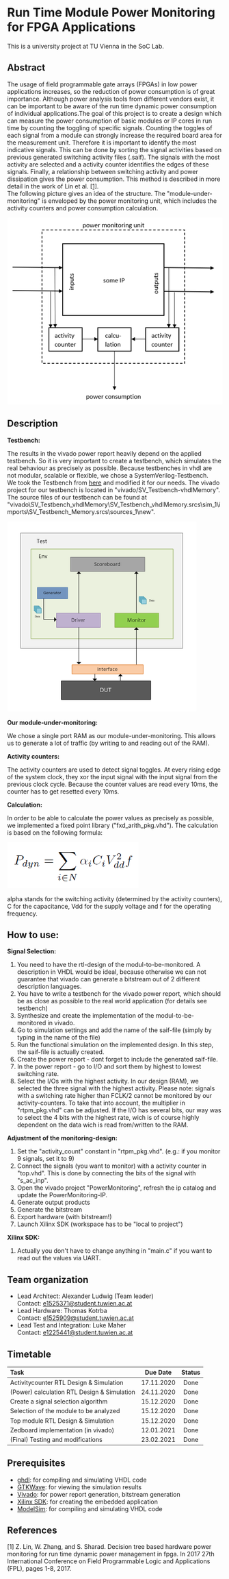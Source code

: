 # Run Time Module Power Monitoring for FPGA Applications

This is a university project at TU Vienna in the SoC Lab.

## Abstract
The usage of field programmable gate arrays (FPGAs) in low power applications increases, so
the reduction of power consumption is of great importance. Although power analysis tools from
different vendors exist, it can be important to be aware of the run time dynamic power consumption of individual 
applications.The goal of this project is to create a design which can measure the power consumption of basic
modules or IP cores in run time by counting the toggling of specific signals. Counting the toggles
of each signal from a module can strongly increase the required board area for the measurement
unit. Therefore it is important to identify the most indicative signals. This can be done by sorting the signal 
activities based on previous generated switching activity files (.saif). The signals with the most activity are 
selected and a activity counter identifies the edges of these signals. Finally, a relationship between 
switching activity and power dissipation gives the power consumption. This method is described in more detail in 
the work of Lin et al. [[1]](#1).  
The following picture gives an idea of the structure. The "module-under-monitoring"
is enveloped by the power monitoring unit, which includes the activity counters and power consumption calculation.

![System overview](https://github.com/al-ludwig/Run-Time-Power-Monitoring/blob/main/doc/overview.PNG)

## Description

**Testbench:**

The results in the vivado power report heavily depend on the applied testbench. So it is very important to create a testbench, which simulates the real behaviour as precisely as possible. Because testbenches in vhdl are not modular, scalable or flexible, we chose a SystemVerilog-Testbench.<br> We took the Testbench from [here](https://www.chipverify.com/systemverilog/systemverilog-simple-testbench) and modified it for our needs. The vivado project for our testbench is located in "vivado/SV_Testbench-vhdlMemory". The source files of our testbench can be found at "vivado\SV_Testbench_vhdlMemory\SV_Testbench_vhdlMemory.srcs\sim_1\imports\SV_Testbench_Memory.srcs\sources_1\new\".

![Testbench architecture](https://github.com/al-ludwig/Run-Time-Power-Monitoring/blob/main/doc/Testbench_overview.PNG)

**Our module-under-monitoring:**

We chose a single port RAM as our module-under-monitoring. This allows us to generate a lot of traffic (by writing to and reading out of the RAM).

**Activity counters:**

The activity counters are used to detect signal toggles. At every rising edge of the system clock, they xor the input signal with the input signal from the previous clock cycle. Because the counter values are read every 10ms, the counter has to get resetted every 10ms. 

**Calculation:**

In order to be able to calculate the power values as precisely as possible, we implemented a fixed point library ("fxd_arith_pkg.vhd"). The calculation is based on the following formula:

![Testbench architecture](https://github.com/al-ludwig/Run-Time-Power-Monitoring/blob/main/doc/power_formula.PNG)

alpha stands for the switching activity (determined by the activity counters), C for the capacitance, Vdd for the supply voltage and f for the operating frequency.

## How to use:

**Signal Selection:**
1) You need to have the rtl-design of the modul-to-be-monitored. A description in VHDL would be ideal, because otherwise we can not guarantee that vivado can generate a bitstream out of 2 different description languages.
2) You have to write a testbench for the vivado power report, which should be as close as possible to the real world application (for details see testbench)
3) Synthesize and create the implementation of the modul-to-be-monitored in vivado.
4) Go to simulation settings and add the name of the saif-file (simply by typing in the name of the file)
5) Run the functional simulation on the implemented design. In this step, the saif-file is actually created.
6) Create the power report - dont forget to include the generated saif-file.
7) In the power report - go to I/O and sort them by highest to lowest switching rate.
8) Select the I/Os with the highest activity. In our design (RAM), we selected the three signal with the highest activity. Please note: signals with a switching rate higher than FCLK/2 cannot be monitored by our activity-counters. To take that into account, the multiplier in "rtpm_pkg.vhd" can be adjusted. If the I/O has several bits, our way was to select the 4 bits with the highest rate, wich is of course highly dependent on the data wich is read from/written to the RAM.

**Adjustment of the monitoring-design:**
1) Set the "activity_count" constant in "rtpm_pkg.vhd". (e.g.: if you monitor 9 signals, set it to 9)
2) Connect the signals (you want to monitor) with a activity counter in "top.vhd". This is done by connecting the bits of the signal with "s_ac_inp".
3) Open the vivado project "PowerMonitoring", refresh the ip catalog and update the PowerMonitoring-IP.
4) Generate output products
5) Generate the bitstream
6) Export hardware (with bitstream!)
7) Launch Xilinx SDK (workspace has to be "local to project")

**Xilinx SDK:**
1) Actually you don't have to change anything in "main.c" if you want to read out the values via UART.

## Team organization

* Lead Architect: Alexander Ludwig (Team leader)  
Contact: e1525371@student.tuwien.ac.at
* Lead Hardware: Thomas Kotrba  
Contact: e1525909@student.tuwien.ac.at
* Lead Test and Integration: Luke Maher  
Contact: e1225441@student.tuwien.ac.at

## Timetable

| Task | Due Date | Status |
| :---        |    :----:   | :----: |
| Activitycounter RTL Design & Simulation | 17.11.2020 | Done |
| (Power) calculation RTL Design & Simulation | 24.11.2020 | Done |
| Create a signal selection algorithm | 15.12.2020 | Done |
| Selection of the module to be analyzed | 15.12.2020 | Done |
| Top module RTL Design & Simulation | 15.12.2020 | Done |
| Zedboard implementation (in vivado) | 12.01.2021 | Done |
| (Final) Testing and modifications | 23.02.2021 | Done |



## Prerequisites

* [ghdl](http://ghdl.free.fr/): for compiling and simulating VHDL code
* [GTKWave](http://gtkwave.sourceforge.net/): for viewing the simulation results
* [Vivado](https://www.xilinx.com/products/design-tools/vivado.html): for power report generation, bitstream generation
* [Xilinx SDK](https://www.xilinx.com/products/design-tools/embedded-software/sdk.html): for creating the embedded application
* [ModelSim](https://www.mentor.com/company/higher_ed/modelsim-student-edition): for compiling and simulating VHDL code

## References
<a id="1">[1]</a>
Z. Lin, W. Zhang, and S. Sharad. Decision tree based hardware power monitoring for run
time dynamic power management in fpga. In 2017 27th International Conference on Field
Programmable Logic and Applications (FPL), pages 1-8, 2017.